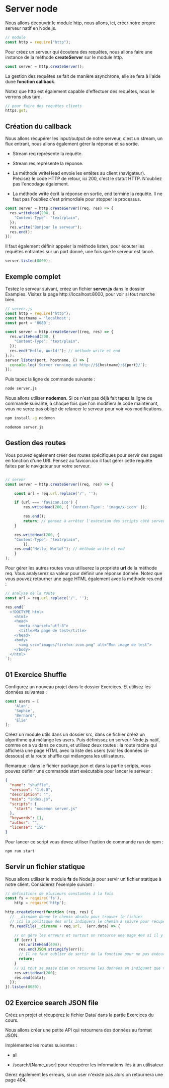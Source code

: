 # Server node

Nous allons découvrir le module http, nous allons, ici, créer notre propre serveur natif en Node.js.

```js
// module
const http = require("http");
```

Pour créez un serveur qui écoutera des requêtes, nous allons faire une instance de la méthode **createServer** sur le module http.

```js
const server = http.createServer();
```

La gestion des requêtes se fait de manière asynchrone, elle se fera à l'aide dune **fonction callback**.

Notez que http est également capable d'effectuer des requêtes, nous le verrons plus tard.

```js
// pour faire des requêtes clients
https.get;
```

## Création du callback

Nous allons récupérer les input/output de notre serveur, c'est un stream, un flux entrant, nous allons également gérer la réponse et sa sortie.

- Stream req représente la requête.

- Stream res représente la réponse.

- La méthode writeHead envoie les entêtes au client (navigateur). Précisez le code HTTP de retour, ici 200, c'est le statut HTTP. N'oubliez pas l'encodage également.

- La méthode write écrit la réponse en sortie, end termine la requête. Il ne faut pas l'oubliez c'est primordiale pour stopper le processus. 

```js
const server = http.createServer((req, res) => {
  res.writeHead(200, {
    "Content-Type": "text/plain",
  });
  res.write("Bonjour le serveur");
  res.end();
});
```

Il faut également définir appeler la méthode listen, pour écouter les requêtes entrantes sur un port donné, une fois que le serveur est lancé.

```js
server.listen(8000);
```

## Exemple complet

Testez le serveur suivant, créez un fichier **server.js** dans le dossier Examples. Visitez la page http://localhost:8000, pour voir si tout marche bien.

```js
// server.js
const http = require("http");
const hostname = 'localhost';
const port = '8080';

const server = http.createServer((req, res) => {
  res.writeHead(200, {
    "Content-Type": "text/plain",
  });
  res.end("Hello, World!"); // méthode write et end 
};);
server.listen(port, hostname, () => {
  console.log(`Server running at http://${hostname}:${port}/`);
});
```

Puis tapez la ligne de commande suivante :

```bash
node server.js
```

Nous allons utiliser **nodemon**. Si ce n'est pas déjà fait tapez la ligne de commande suivante, à chaque fois que l'on modifiera le code maintenant, vous ne serez pas obligé de relancer le serveur pour voir vos modifications.

```bash
npm install -g nodemon 
```

```bash
nodemon server.js
```

## Gestion des routes 

Vous pouvez également créer des routes spécifiques pour servir des pages en fonction d'une URI. Pensez au favicon.ico il faut gérer cette requête faites par le navigateur sur votre serveur.

```js

// server 
const server = http.createServer((req, res) => {

    const url = req.url.replace('/', '');

    if (url === 'favicon.ico') {
        res.writeHead(200, { 'Content-Type': 'image/x-icon' });

        res.end();
        return; // pensez à arrêter l'exécution des scripts côté serveur une fois la réponse envoyée.
    }

    res.writeHead(200, {
    "Content-Type": "text/plain",
        });
    res.end("Hello, World!"); // méthode write et end 
    }
);

```

Pour gérer les autres routes vous utiliserez la propriété **url** de la méthode req. Vous analyserez sa valeur pour définir une réponse donnée. Notez que vous pouvez retourner une page HTML également avec la méthode res.end :

```js
// analyse de la route
const url = req.url.replace('/', '');

res.end(`
  <!DOCTYPE html>
    <html>
    <head>
      <meta charset="utf-8">
      <title>Ma page de test</title>
    </head>
    <body>
      <img src="images/firefox-icon.png" alt="Mon image de test">
    </body>
  </html>
`);

```

## 01 Exercice Shuffle

Configurez un nouveau projet dans le dossier Exercices. Et utilisez les données suivantes :

```js
const users = [
    'Alan',
    'Sophie',
    'Bernard',
    'Elie'
];
```

Créez un module utils dans un dossier src, dans ce fichier créez un algorithme qui mélange les users. Puis définissez un serveur Node.js natif, comme on a vu dans ce cours, et utilisez deux routes : la route racine qui affichera une page HTML avec la liste des users (voir les données ci-dessous) et la route shuffle qui mélangera les utilisateurs.

Remarque : dans le fichier package.json et dans la partie scripts, vous pouvez définir une commande start exécutable pour lancer le serveur :

```json
{
  "name": "shuffle",
  "version": "1.0.0",
  "description": "",
  "main": "index.js",
  "scripts": {
    "start": "nodemon server.js"
  },
  "keywords": [],
  "author": "",
  "license": "ISC"
}
```

Pour lancer ce script vous devez utiliser l'option de commande run de npm :

```bash
npm run start
```

## Servir un fichier statique

Nous allons utiliser le module **fs** de Node.js pour servir un fichier statique à notre client. Considérez l'exemple suivant :

```js
// définitions de plusieurs constantes à la fois
const fs = require('fs'),
    http = require('http');

http.createServer(function (req, res) {
  // __dirname donne le chemin absolu pour trouver le fichier
  // ici la politique des urls indiquera le chemin à suivre pour récupérer le fichier
  fs.readFile(__dirname + req.url,  (err,data) => {

    // on gère les erreurs et surtout on retourne une page 404 si il y a un problème
    if (err) {
      res.writeHead(404);
      res.end(JSON.stringify(err));
      // Il ne faut oublier de sortir de la fonction pour ne pas exécuter la suite du script
      return;
    }
    // si tout se passe bien on retourne les données en indiquant que tout c'est bien passé
    res.writeHead(200);
    res.end(data);
  });
}).listen(8080);
```

## 02 Exercice search JSON file

Créez un projet et récupérez le fichier Data/ dans la partie Exercices du cours. 

Nous allons créer une petite API qui retournera des données au format JSON.

Implémentez les routes suivantes : 

- all

- /search/[Name_user] pour récupérer les informations liés à un utilisateur

Gérez également les erreurs, si un user n'existe pas alors on retournera une page 404.